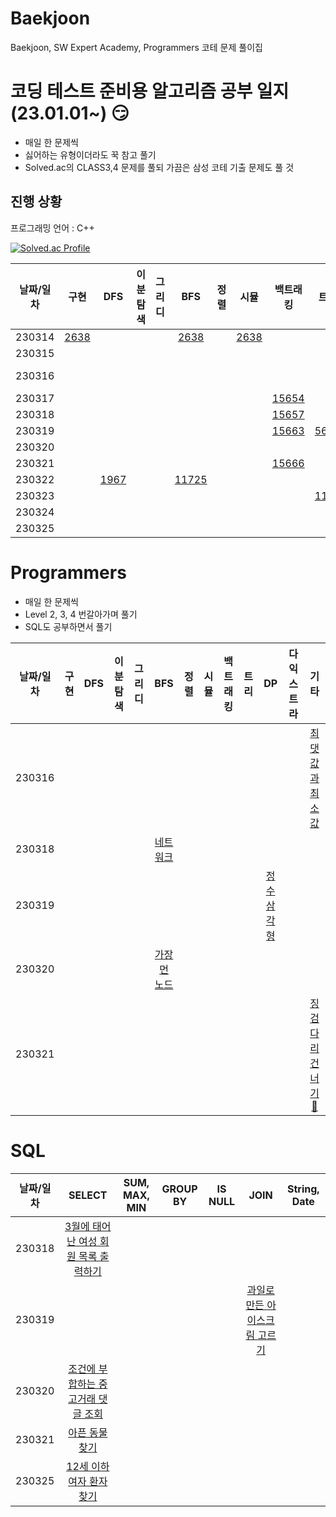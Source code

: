 # Baekjoon
Baekjoon, SW Expert Academy, Programmers 코테 문제 풀이집

# 코딩 테스트 준비용 알고리즘 공부 일지 (23.01.01~) :smirk:
- 매일 한 문제씩
- 싫어하는 유형이더라도 꾹 참고 풀기
- Solved.ac의 CLASS3,4 문제를 풀되 가끔은 삼성 코테 기출 문제도 풀 것

## 진행 상황 

프로그래밍 언어 : C++

[![Solved.ac Profile](http://mazassumnida.wtf/api/v2/generate_badge?boj=luna7182)](https://solved.ac/luna7182/)

|날짜/일차|구현|DFS|이분탐색|그리디|BFS|정렬|시뮬|백트래킹|트리|DP|다익스트라|
|:--:|:--:|:--:|:--:|:--:|:--:|:--:|:--:|:--:|:--:|:--:|:--:|
|230314|[2638](https://www.acmicpc.net/problem/2638) | |||[2638](https://www.acmicpc.net/problem/2638)||[2638](https://www.acmicpc.net/problem/2638)|||||
|230315|||||||||||[11779](https://www.acmicpc.net/problem/11779)|
|230316|||||||||||[1504](https://www.acmicpc.net/problem/1504) [🔑](https://velog.io/@luna7182/Baekjoon-1504.-%ED%8A%B9%EC%A0%95%ED%95%9C-%EC%B5%9C%EB%8B%A8-%EA%B2%BD%EB%A1%9C)|
|230317||||||||[15654](https://www.acmicpc.net/problem/15654)||||
|230318||||||||[15657](https://www.acmicpc.net/problem/15657)||||
|230319||||||||[15663](https://www.acmicpc.net/problem/15663)|[5639](https://www.acmicpc.net/problem/5639)||[1753](https://www.acmicpc.net/problem/1753)|
|230320||||||||||[2096](https://www.acmicpc.net/problem/2096)||
|230321||||||||[15666](https://www.acmicpc.net/problem/15666)|||[1916](https://www.acmicpc.net/problem/1916)|
|230322||[1967](https://www.acmicpc.net/problem/1967)|||[11725](https://www.acmicpc.net/problem/11725)|||||||
|230323|||||||||[1167](https://www.acmicpc.net/problem/1167)|||
|230324||||||||||[11660](https://www.acmicpc.net/problem/11660)||
|230325||||||||||[1932](https://www.acmicpc.net/problem/1932)||



# Programmers
- 매일 한 문제씩
- Level 2, 3, 4 번갈아가며 풀기
- SQL도 공부하면서 풀기

|날짜/일차|구현|DFS|이분탐색|그리디|BFS|정렬|시뮬|백트래킹|트리|DP|다익스트라|기타|
|:--:|:--:|:--:|:--:|:--:|:--:|:--:|:--:|:--:|:--:|:--:|:--:|:--:|
|230316||||||||||||[최댓값과 최소값](https://school.programmers.co.kr/learn/courses/30/lessons/12939)|
|230318|||||[네트워크](https://school.programmers.co.kr/learn/courses/30/lessons/43162)||||||||
|230319||||||||||[정수삼각형](https://school.programmers.co.kr/learn/courses/30/lessons/43105)|||
|230320|||||[가장 먼 노드](https://school.programmers.co.kr/learn/courses/30/lessons/49189)||||||||
|230321||||||||||||[징검다리 건너기](https://school.programmers.co.kr/learn/courses/30/lessons/64062) [🔑](https://velog.io/@luna7182/%ED%94%84%EB%A1%9C%EA%B7%B8%EB%9E%98%EB%A8%B8%EC%8A%A4-%EC%A7%95%EA%B2%80%EB%8B%A4%EB%A6%AC-%EA%B1%B4%EB%84%88%EA%B8%B0)|


# SQL
|날짜/일차|SELECT|SUM, MAX, MIN|GROUP BY|IS NULL|JOIN|String, Date|
|:--:|:--:|:--:|:--:|:--:|:--:|:--:|
|230318|[3월에 태어난 여성 회원 목록 출력하기](https://school.programmers.co.kr/learn/courses/30/lessons/131120)||||||
|230319|||||[과일로 만든 아이스크림 고르기](https://school.programmers.co.kr/learn/courses/30/lessons/133025)||
|230320|[조건에 부합하는 중고거래 댓글 조회](https://school.programmers.co.kr/learn/courses/30/lessons/164673)||||||
|230321|[아픈 동물 찾기](https://school.programmers.co.kr/learn/courses/30/lessons/59036)||||||
|230325|[12세 이하 여자 환자 찾기](https://school.programmers.co.kr/learn/courses/30/lessons/132201)||||||

